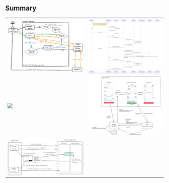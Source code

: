 ## Summary
| | | 
|------|------|
|<img width=400 src="/payment-gateway/ssong22/payment-gateway.png">|<img width=400 src="/payment-gateway/reumachoi/mermaid.png">|
|<img height=400 src="https://github.com/system-design-club-night/system-design-club-night/assets/31172248/abfcd0e2-ee35-42fb-be68-35d2beb774bc">|<img width=500 src="/payment-gateway/dev-daeun/payment-gateway-design.png">|
|<img width=500 src="/payment-gateway/cafelattezim/payment-gateway-design-1.png">|
